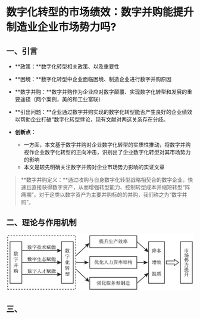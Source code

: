 # 数字化转型的市场绩效：数字并购能提升制造业企业市场势力吗?

## 一、引言

+ **政策：**数字化转型相关政策、以及重要性

+ **困境：**数字化转型中企业面临困境、制造企业进行数字并购原因

+ **数字并购：**数字并购作为企业应对数字颠覆、实现数字化转型和发展的重要途径（两个案例，美的和工业富联）

+ **引出问题：**企业通过数字并购实现的数字化转型能否产生良好的企业绩效以帮助企业打破“数字化转型悖论，现有文献对两这关系存在分歧。

+ **创新点：** 

  + 一方面，本文基于数字并购对企业数字化转型的实质性推动，将数字并购视作企业数字化转型的正向冲击，识别出了企业数字化转型对其市场势力的影响  
  + 本文是较先明确关注数字并购对企业市场势力影响的实证文章

  

> **数字并购定义：**通过收购与自身数字化转型战略相契合的数字企业，快速且直接获得数字资产，从而增强转型能力、控制转型成本并缩短转型“阵痛期”。对于这类以数字资产为主要并购标的的并购，我们称之为“数字并购”。

## 二、理论与作用机制

<img src="../assets/数字化转型/image-20230215171623611.png" alt="image-20230215171623611" style="zoom: 67%;" />

## 三、

